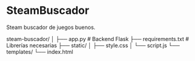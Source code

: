 # SteamBuscador
Steam buscador de juegos buenos.


steam-buscador/
│
├── app.py          # Backend Flask
├── requirements.txt # Librerías necesarias
├── static/
│   ├── style.css
│   └── script.js
└── templates/
    └── index.html
